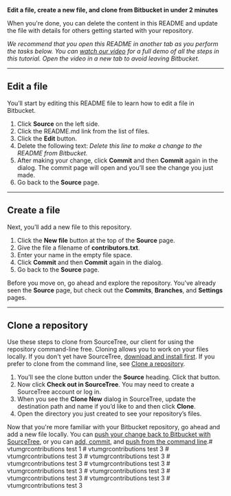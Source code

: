 **Edit a file, create a new file, and clone from Bitbucket in under 2 minutes**

When you're done, you can delete the content in this README and update the file with details for others getting started with your repository.

*We recommend that you open this README in another tab as you perform the tasks below. You can [watch our video](https://youtu.be/0ocf7u76WSo) for a full demo of all the steps in this tutorial. Open the video in a new tab to avoid leaving Bitbucket.*

---

## Edit a file

You’ll start by editing this README file to learn how to edit a file in Bitbucket.

1. Click **Source** on the left side.
2. Click the README.md link from the list of files.
3. Click the **Edit** button.
4. Delete the following text: *Delete this line to make a change to the README from Bitbucket.*
5. After making your change, click **Commit** and then **Commit** again in the dialog. The commit page will open and you’ll see the change you just made.
6. Go back to the **Source** page.

---

## Create a file

Next, you’ll add a new file to this repository.

1. Click the **New file** button at the top of the **Source** page.
2. Give the file a filename of **contributors.txt**.
3. Enter your name in the empty file space.
4. Click **Commit** and then **Commit** again in the dialog.
5. Go back to the **Source** page.

Before you move on, go ahead and explore the repository. You've already seen the **Source** page, but check out the **Commits**, **Branches**, and **Settings** pages.

---

## Clone a repository

Use these steps to clone from SourceTree, our client for using the repository command-line free. Cloning allows you to work on your files locally. If you don't yet have SourceTree, [download and install first](https://www.sourcetreeapp.com/). If you prefer to clone from the command line, see [Clone a repository](https://confluence.atlassian.com/x/4whODQ).

1. You’ll see the clone button under the **Source** heading. Click that button.
2. Now click **Check out in SourceTree**. You may need to create a SourceTree account or log in.
3. When you see the **Clone New** dialog in SourceTree, update the destination path and name if you’d like to and then click **Clone**.
4. Open the directory you just created to see your repository’s files.

Now that you're more familiar with your Bitbucket repository, go ahead and add a new file locally. You can [push your change back to Bitbucket with SourceTree](https://confluence.atlassian.com/x/iqyBMg), or you can [add, commit,](https://confluence.atlassian.com/x/8QhODQ) and [push from the command line](https://confluence.atlassian.com/x/NQ0zDQ).#   v t u m g r c o n t r i b u t i o n s   t e s t   1  
 #   v t u m g r c o n t r i b u t i o n s   t e s t   3  
 #   v t u m g r c o n t r i b u t i o n s   t e s t   3  
 #   v t u m g r c o n t r i b u t i o n s   t e s t   3  
 #   v t u m g r c o n t r i b u t i o n s   t e s t   3  
 #   v t u m g r c o n t r i b u t i o n s   t e s t   3  
 #   v t u m g r c o n t r i b u t i o n s   t e s t   3  
 #   v t u m g r c o n t r i b u t i o n s   t e s t   3  
 #   v t u m g r c o n t r i b u t i o n s   t e s t   3  
 #   v t u m g r c o n t r i b u t i o n s   t e s t   3  
 #   v t u m g r c o n t r i b u t i o n s   t e s t   3  
 